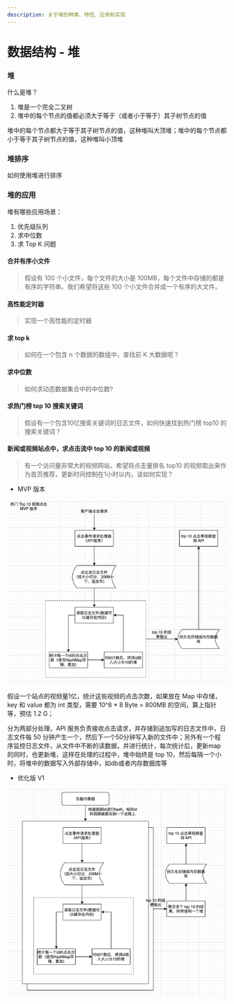```yaml
---
description: 关于堆的种类、特性、应用和实现
---
```


# 数据结构 - 堆

### 堆

什么是堆？

1. 堆是一个完全二叉树
2. 堆中的每个节点的值都必须大于等于（或者小于等于）其子树节点的值

堆中的每个节点都大于等于其子树节点的值，这种堆叫大顶堆；堆中的每个节点都小于等于其子树节点的值，这种堆叫小顶堆



### 堆排序

如何使用堆进行排序

### 堆的应用

堆有哪些应用场景：

1. 优先级队列
2. 求中位数
3. 求 Top K 问题

#### 合并有序小文件

> 假设有 100 个小文件，每个文件的大小是 100MB，每个文件中存储的都是有序的字符串。我们希望将这些 100 个小文件合并成一个有序的大文件。



#### 高性能定时器

> 实现一个高性能的定时器



#### 求 top k

> 如何在一个包含 n 个数据的数组中，查找前 K 大数据呢？



#### 求中位数

> 如何求动态数据集合中的中位数?



#### 求热门榜 top 10 搜索关键词

> 假设有一个包含10亿搜索关键词的日志文件，如何快速找到热门榜 top10 的搜索关键词？



#### 新闻或视频站点中，求点击流中 top 10 的新闻或视频

> 有一个访问量非常大的视频网站，希望将点击量排名 top10 的视频取出来作为首页推荐，更新时间控制在1小时以内，该如何实现？

* MVP 版本

![MVP &#x7248;](../../.gitbook/assets/image%20%2817%29.png)

假设一个站点的视频量1亿，统计这些视频的点击次数，如果放在 Map 中存储，key 和 value 都为 int 类型，需要 10^8 \* 8 Byte = 800MB 的空间，算上指针等，预估 1.2 G；

分为两部分处理，API 服务负责接收点击请求，并存储到追加写的日志文件中，日志文件每 50 分钟产生一个，然后下一个50分钟写入新的文件中；另外有一个程序监控日志文件，从文件中不断的读数据，并进行统计，每次统计后，更新map的同时，也更新堆，这样在处理的过程中，堆中始终是 top 10，然后每隔一个小时，将堆中的数据写入外部存储中，如db或者内存数据库等

* 优化版 V1

![V1 &#x7248;&#x672C;](../../.gitbook/assets/image%20%2818%29.png)





